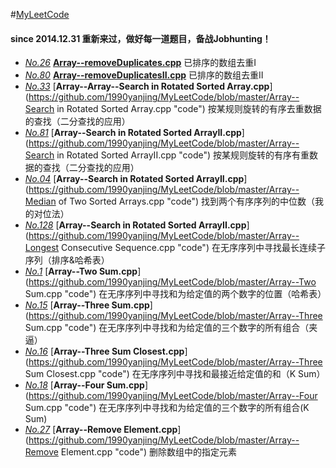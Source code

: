 #[MyLeetCode](https://oj.leetcode.com/tag/array/)
####   since 2014.12.31 重新来过，做好每一道题目，备战Jobhunting！

- [*No.26*](https://oj.leetcode.com/problems/remove-duplicates-from-sorted-array/ "problem")    [**Array--removeDuplicates.cpp**](https://github.com/1990yanjing/MyLeetCode/blob/master/Array--removeDuplicates.cpp "code") 已排序的数组去重I 
- [*No.80*](https://oj.leetcode.com/problems/remove-duplicates-from-sorted-array-ii/ "problem")    [**Array--removeDuplicatesII.cpp**](https://github.com/1990yanjing/MyLeetCode/blob/master/Array--removeDuplicatesII.cpp "code") 已排序的数组去重II 
- [*No.33*](https://oj.leetcode.com/problems/search-in-rotated-sorted-array/ "problem")    [**Array--Array--Search in Rotated Sorted Array.cpp**](https://github.com/1990yanjing/MyLeetCode/blob/master/Array--Search in Rotated Sorted Array.cpp "code") 按某规则旋转的有序去重数据的查找（二分查找的应用） 
- [*No.81*](https://oj.leetcode.com/problems/search-in-rotated-sorted-array-ii/ "problem")    [**Array--Search in Rotated Sorted ArrayII.cpp**](https://github.com/1990yanjing/MyLeetCode/blob/master/Array--Search in Rotated Sorted ArrayII.cpp "code") 按某规则旋转的有序有重数据的查找（二分查找的应用） 
- [*No.04*](https://oj.leetcode.com/problems/median-of-two-sorted-arrays/ "problem")    [**Array--Search in Rotated Sorted ArrayII.cpp**](https://github.com/1990yanjing/MyLeetCode/blob/master/Array--Median of Two Sorted Arrays.cpp "code") 找到两个有序序列的中位数（我的对位法） 
- [*No.128*](https://oj.leetcode.com/problems/longest-consecutive-sequence/ "problem")    [**Array--Search in Rotated Sorted ArrayII.cpp**](https://github.com/1990yanjing/MyLeetCode/blob/master/Array--Longest Consecutive Sequence.cpp "code") 在无序序列中寻找最长连续子序列（排序&哈希表） 
- [*No.1*](https://oj.leetcode.com/problems/two-sum/ "problem")    [**Array--Two Sum.cpp**](https://github.com/1990yanjing/MyLeetCode/blob/master/Array--Two Sum.cpp "code") 在无序序列中寻找和为给定值的两个数字的位置（哈希表）
- [*No.15*](https://oj.leetcode.com/problems/three-sum/ "problem")    [**Array--Three Sum.cpp**](https://github.com/1990yanjing/MyLeetCode/blob/master/Array--Three Sum.cpp "code") 在无序序列中寻找和为给定值的三个数字的所有组合（夹逼）
- [*No.16*](https://oj.leetcode.com/problems/3sum-closest/ "problem")    [**Array--Three Sum Closest.cpp**](https://github.com/1990yanjing/MyLeetCode/blob/master/Array--Three Sum Closest.cpp "code") 在无序序列中寻找和最接近给定值的和（K Sum）
- [*No.18*](https://oj.leetcode.com/problems/4sum/ "problem")    [**Array--Four Sum.cpp**](https://github.com/1990yanjing/MyLeetCode/blob/master/Array--Four Sum.cpp "code") 在无序序列中寻找和为给定值的三个数字的所有组合(K Sum)
- [*No.27*](https://oj.leetcode.com/problems/remove-element/ "problem")    [**Array--Remove Element.cpp**](https://github.com/1990yanjing/MyLeetCode/blob/master/Array--Remove Element.cpp "code") 删除数组中的指定元素

